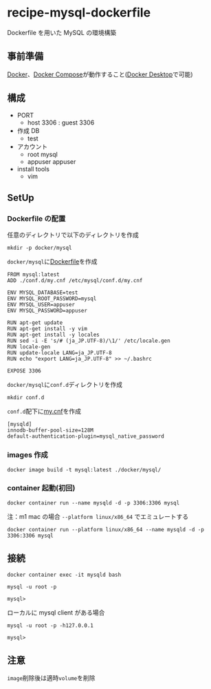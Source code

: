 # recipe-mysql-dockerfile

Dockerfile を用いた MySQL の環境構築

## 事前準備

[Docker](https://www.docker.com/)、[Docker Compose](https://docs.docker.com/compose/)が動作すること([Docker Desktop](https://www.docker.com/get-started)で可能)

## 構成

- PORT
  - host 3306 : guest 3306
- 作成 DB
  - test
- アカウント
  - root mysql
  - appuser appuser
- install tools
  - vim

## SetUp

### Dockerfile の配置

任意のディレクトリで以下のディレクトリを作成

```
mkdir -p docker/mysql
```

`docker/mysql`に[Dockerfile](./docker/mysql/Dockerfile)を作成

```
FROM mysql:latest
ADD ./conf.d/my.cnf /etc/mysql/conf.d/my.cnf

ENV MYSQL_DATABASE=test
ENV MYSQL_ROOT_PASSWORD=mysql
ENV MYSQL_USER=appuser
ENV MYSQL_PASSWORD=appuser

RUN apt-get update
RUN apt-get install -y vim
RUN apt-get install -y locales
RUN sed -i -E 's/# (ja_JP.UTF-8)/\1/' /etc/locale.gen
RUN locale-gen
RUN update-locale LANG=ja_JP.UTF-8
RUN echo "export LANG=ja_JP.UTF-8" >> ~/.bashrc

EXPOSE 3306
```

`docker/mysql`に`conf.d`ディレクトリを作成

```
mkdir conf.d
```

`conf.d`配下に[my.cnf](./docker/mysql/conf.d/my.cnf)を作成

```
[mysqld]
innodb-buffer-pool-size=128M
default-authentication-plugin=mysql_native_password
```

### images 作成

```
docker image build -t mysql:latest ./docker/mysql/
```

### container 起動(初回)

```
docker container run --name mysqld -d -p 3306:3306 mysql
```

注：m1 mac の場合 `--platform linux/x86_64` でエミュレートする

```
docker container run --platform linux/x86_64 --name mysqld -d -p 3306:3306 mysql 
```

## 接続

```
docker container exec -it mysqld bash

mysql -u root -p

mysql>
```

ローカルに mysql client がある場合

```
mysql -u root -p -h127.0.0.1

mysql>
```

## 注意

`image`削除後は適時`volume`を削除
